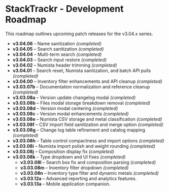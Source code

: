 # StackTrackr - Development Roadmap

This roadmap outlines upcoming patch releases for the v3.04.x series.

- **v3.04.06** – Name sanitization *(completed)*
- **v3.04.05** – Search sanitization *(completed)*
- **v3.04.04** – Multi-term search *(completed)*
- **v3.04.03** – Search input restore *(completed)*
- **v3.04.02** – Numista header trimming *(completed)*
- **v3.04.01** – Search reset, Numista sanitization, and batch API pulls *(completed)*
- **v3.04.00** – Inventory filter enhancements and API cleanup *(completed)*
- **v3.03.07b** – Documentation normalization and reference cleanup *(completed)*
- **v3.03.08a** – Version update changelog modal *(completed)*
- **v3.03.08b** – Files modal storage breakdown removal *(completed)*
- **v3.03.08d** – Version modal centering *(completed)*
- **v3.03.08c** – Version modal enhancements *(completed)*
- **v3.03.08e** – Numista CSV storage and metal classification *(completed)*
- **v3.03.08f** – CSV import field sanitization and merge option *(completed)*
- **v3.03.08g** – Change log table refinement and catalog mapping *(completed)*
- **v3.03.08h** – Table control compactness and import options *(completed)*
- **v3.03.08i** – Numista import polish and weight rounding *(completed)*
- **v3.03.08j** – Composition display fix *(completed)*
- **v3.03.08k** – Type dropdown and UI fixes *(completed)*
  - **v3.03.08l** – Search box fix and composition parsing *(completed)*
  - **v3.03.08m** – Inventory filter dropdown *(completed)*
  - **v3.03.08n** – Inventory type filter and dynamic metals *(completed)*
  - **v3.03.12a** – Advanced reporting and analytics features.
  - **v3.03.13a** – Mobile application companion.

